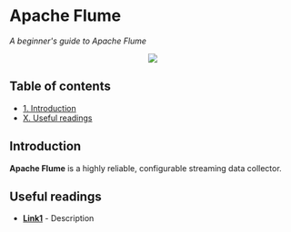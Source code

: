 # Apache Flume
*A beginner's guide to Apache Flume*

<p align="middle">
<img src="http://link.png" />
</p>

## Table of contents

- [1. Introduction](#introduction)
- [X. Useful readings](#useful-readings)

## Introduction

**Apache Flume** is a highly reliable, configurable streaming data collector.

## Useful readings

- [**Link1**](https:link1.com) - Description
